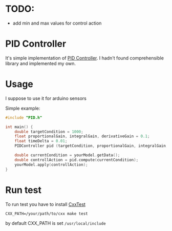 # TODO:
- add min and max values for control action

# PID Controller

It's simple implementation of [PID Controller](https://en.wikipedia.org/wiki/PID_controller). I hadn't found comprehensible library and implemented my own.

# Usage

I suppose to use it for arduino sensors

Simple example:

```c++
#include "PID.h"

int main() {
    double targetCondition = 1000;
    float proportionalGain, integralGain, derivativeGain = 0.1;
    float timeDelta = 0.01;
    PIDController pid (targetCondition, proportionalGain, integralGain, derivativeGain, timeDelta);

    double currentCondition = yourModel.getData();
    double controllAction = pid.compute(currentCondition);
    yourModel.apply(controllAction);
}
```

# Run test
To run test you have to install [CxxTest](http://cxxtest.com/)

```
CXX_PATH=/your/path/to/cxx make test
```

by default CXX_PATH is set `/usr/local/include`

